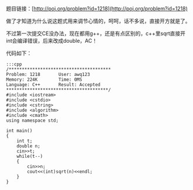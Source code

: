 <!--
.. title: POJ 1218 THE DRUNK JAILER C++版
.. slug: poj-1218
.. date: 2013-04-07T06:29:14+08:00
.. tags:
.. link:
.. description:
.. type: text
-->


题目链接：[http://poj.org/problem?id=1218](http://poj.org/problem?id=1218)


做了才知道为什么说这题式用来调节心情的，呵呵，话不多说，直接开方就是了。

不过第一次提交CE没办法，现在都用g++，还是有点区别的，c++里sqrt直接开int会编译错误，后来改成double，AC！

代码如下：

	:::cpp
	/***************************************
	Problem: 1218		User: awq123
	Memory: 224K		Time: 0MS
	Language: C++		Result: Accepted
	***************************************/
	#include <iostream>
	#include <cstdio>
	#include <cstring>
	#include <algorithm>
	#include <cmath>
	using namespace std;

	int main()
	{
		int t;
		double n;
		cin>>t;
		while(t--)
		{
			cin>>n;
			cout<<(int)sqrt(n)<<endl;
		}
	}